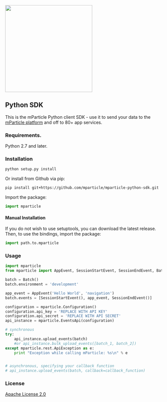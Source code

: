 <img src="http://static.mparticle.com/sdk/logo.svg" width="280">

## Python SDK

This is the mParticle Python client SDK - use it to send your data to the [mParticle platform](https://www.mparticle.com/) and off to 80+ app services.

### Requirements.

Python 2.7 and later.

### Installation

```sh
python setup.py install
```

Or install from Github via pip:

```sh
pip install git+https://github.com/mparticle/mparticle-python-sdk.git
```

Import the package:

```python
import mparticle
```

#### Manual Installation
If you do not wish to use setuptools, you can download the latest release.
Then, to use the bindings, import the package:

```python
import path.to.mparticle
```

### Usage

```python
import mparticle
from mparticle import AppEvent, SessionStartEvent, SessionEndEvent, Batch

batch = Batch()
batch.environment = 'development'

app_event = AppEvent('Hello World', 'navigation')
batch.events = [SessionStartEvent(), app_event, SessionEndEvent()]

configuration = mparticle.Configuration()
configuration.api_key = 'REPLACE WITH API KEY'
configuration.api_secret = 'REPLACE WITH API SECRET'
api_instance = mparticle.EventsApi(configuration)

# synchronous
try: 
    api_instance.upload_events(batch)
    #or api_instance.bulk_upload_events([batch_1, batch_2])
except mparticle.rest.ApiException as e:
    print "Exception while calling mParticle: %s\n" % e


# asynchronous, specifying your callback function
# api_instance.upload_events(batch, callback=callback_function)
```

### License

[Apache License 2.0](http://www.apache.org/licenses/LICENSE-2.0)

